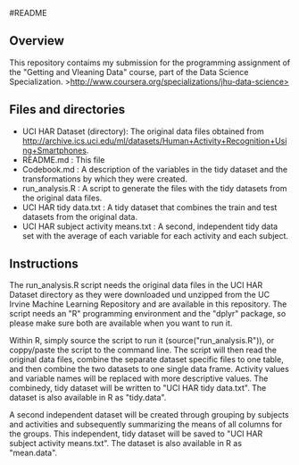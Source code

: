 #README

## Overview
This repository contaims my submission for the programming assignment of the "Getting and Vleaning  Data" course, part of the Data Science Specialization. >http://www.coursera.org/specializations/jhu-data-science>

## Files and directories
   - UCI HAR Dataset  (directory): The original data files obtained from <http://archive.ics.uci.edu/ml/datasets/Human+Activity+Recognition+Using+Smartphones>.
   - README.md : This file
   - Codebook.md : A description of the variables in the tidy dataset and the transformations by which they were created.
   - run_analysis.R : A script to generate the files with the tidy datasets from the original data files.
   - UCI HAR tidy data.txt : A tidy dataset that combines the train and test datasets from the original data.
   - UCI HAR subject activity means.txt : A second, independent tidy data set with the average of each variable for each activity and each subject.

## Instructions
The run_analysis.R script needs the original data files in the UCI HAR Dataset directory as they were downloaded und unzipped from the UC Irvine Machine Learning Repository and are available in this repository. The script needs an "R" programming environment and the "dplyr" package, so please make sure both are available when you want to run it.

Within R, simply source the script to run it (source("run_analysis.R")), or coppy/paste the script to the command line. The script will then read the original data files, combine the separate dataset specific files to one table, and then combine the two datasets to one single data frame. Activity values and variable names will be replaced with more descriptive values. The combinedy, tidy dataset will be written to "UCI HAR tidy data.txt". The dataset is also available in R as "tidy.data".

A second independent dataset will be created through grouping by subjects and activities and subsequently summarizing the means of all columns for the groups. This independent, tidy dataset will be saved to "UCI HAR subject activity means.txt". The dataset is also available in R as "mean.data".
